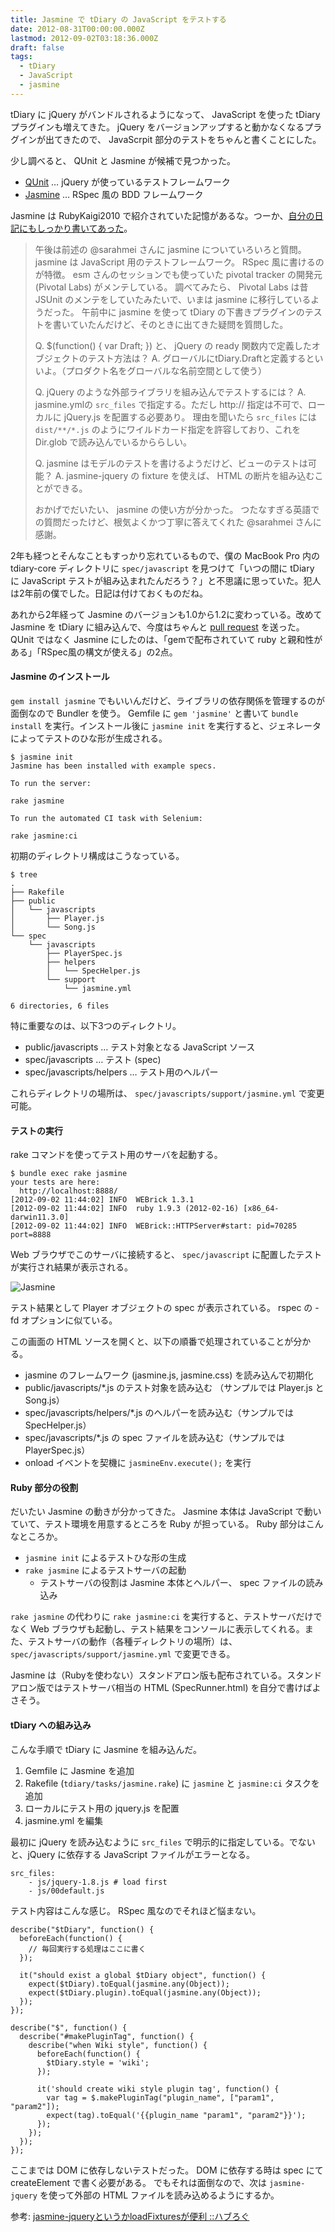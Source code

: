 ```yaml
---
title: Jasmine で tDiary の JavaScript をテストする
date: 2012-08-31T00:00:00.000Z
lastmod: 2012-09-02T03:18:36.000Z
draft: false
tags:
  - tDiary
  - JavaScript
  - jasmine
---
```


tDiary に jQuery がバンドルされるようになって、 JavaScript を使った tDiary プラグインも増えてきた。 jQuery をバージョンアップすると動かなくなるプラグインが出てきたので、 JavaScrpit 部分のテストをちゃんと書くことにした。

少し調べると、 QUnit と Jasmine が候補で見つかった。

- [QUnit](http://docs.jquery.com/QUnit) … jQuery が使っているテストフレームワーク
- [Jasmine](http://pivotal.github.com/jasmine/) … RSpec 風の BDD フレームワーク

Jasmine は RubyKaigi2010 で紹介されていた記憶があるな。つーか、[自分の日記にもしっかり書いてあった](/posts/20100829/p01)。

> 午後は前述の @sarahmei さんに jasmine についていろいろと質問。 jasmine は JavaScript 用のテストフレームワーク。 RSpec 風に書けるのが特徴。 esm さんのセッションでも使っていた pivotal tracker の開発元 (Pivotal Labs) がメンテしている。 調べてみたら、 Pivotal Labs は昔 JSUnit のメンテをしていたみたいで、いまは jasmine に移行しているようだった。 午前中に jasmine を使って tDiary の下書きプラグインのテストを書いていたんだけど、そのときに出てきた疑問を質問した。
>
> Q. $(function() { var Draft; }) と、 jQuery の ready 関数内で定義したオブジェクトのテスト方法は？ A. グローバルにtDiary.Draftと定義するといいよ。（プロダクト名をグローバルな名前空間として使う）
>
> Q. jQuery のような外部ライブラリを組み込んでテストするには？ A. jasmine.ymlの `src_files` で指定する。ただし http\:// 指定は不可で、ローカルに jQuery.js を配置する必要あり。 理由を聞いたら `src_files` には `dist/**/*.js` のようにワイルドカード指定を許容しており、これを Dir.glob で読み込んでいるかららしい。
>
> Q. jasmine はモデルのテストを書けるようだけど、ビューのテストは可能？ A. jasmine-jquery の fixture を使えば、 HTML の断片を組み込むことができる。
>
> おかげでだいたい、 jasmine の使い方が分かった。 つたなすぎる英語での質問だったけど、根気よくかつ丁寧に答えてくれた @sarahmei さんに感謝。

2年も経つとそんなこともすっかり忘れているもので、僕の MacBook Pro 内の tdiary-core ディレクトリに `spec/javascript` を見つけて「いつの間に tDiary に JavaScript テストが組み込まれたんだろう？」と不思議に思っていた。犯人は2年前の僕でした。日記は付けておくものだね。

あれから2年経って Jasmine のバージョンも1.0から1.2に変わっている。改めて Jasmine を tDiary に組み込んで、今度はちゃんと [pull request](https://github.com/tdiary/tdiary-core/pull/199) を送った。 QUnit ではなく Jasmine にしたのは、「gemで配布されていて ruby と親和性がある」「RSpec風の構文が使える」の2点。

#### Jasmine のインストール

`gem install jasmine` でもいいんだけど、ライブラリの依存関係を管理するのが面倒なので Bundler を使う。 Gemfile に `gem 'jasmine'` と書いて `bundle install` を実行。インストール後に `jasmine init` を実行すると、ジェネレータによってテストのひな形が生成される。

```
$ jasmine init
Jasmine has been installed with example specs.

To run the server:

rake jasmine

To run the automated CI task with Selenium:

rake jasmine:ci
```

初期のディレクトリ構成はこうなっている。

```
$ tree
.
├── Rakefile
├── public
│   └── javascripts
│       ├── Player.js
│       └── Song.js
└── spec
    └── javascripts
        ├── PlayerSpec.js
        ├── helpers
        │   └── SpecHelper.js
        └── support
            └── jasmine.yml

6 directories, 6 files
```

特に重要なのは、以下3つのディレクトリ。

- public/javascripts … テスト対象となる JavaScript ソース
- spec/javascripts … テスト (spec)
- spec/javascripts/helpers … テスト用のヘルパー

これらディレクトリの場所は、 `spec/javascripts/support/jasmine.yml` で変更可能。

#### テストの実行

rake コマンドを使ってテスト用のサーバを起動する。

```
$ bundle exec rake jasmine
your tests are here:
  http://localhost:8888/
[2012-09-02 11:44:02] INFO  WEBrick 1.3.1
[2012-09-02 11:44:02] INFO  ruby 1.9.3 (2012-02-16) [x86_64-darwin11.3.0]
[2012-09-02 11:44:02] INFO  WEBrick::HTTPServer#start: pid=70285 port=8888
```

Web ブラウザでこのサーバに接続すると、 `spec/javascript` に配置したテストが実行され結果が表示される。

![Jasmine](@/assets/flickr/7910487798.jpg "Jasmine")

テスト結果として Player オブジェクトの spec が表示されている。 rspec の -fd オプションに似ている。

この画面の HTML ソースを開くと、以下の順番で処理されていることが分かる。

- jasmine のフレームワーク (jasmine.js, jasmine.css) を読み込んで初期化
- public/javascripts/\*.js のテスト対象を読み込む （サンプルでは Player.js と Song.js）
- spec/javascripts/helpers/\*.js のヘルパーを読み込む（サンプルでは SpecHelper.js）
- spec/javascripts/\*.js の spec ファイルを読み込む（サンプルでは PlayerSpec.js）
- onload イベントを契機に `jasmineEnv.execute();` を実行

#### Ruby 部分の役割

だいたい Jasmine の動きが分かってきた。 Jasmine 本体は JavaScript で動いていて、テスト環境を用意するところを Ruby が担っている。 Ruby 部分はこんなところか。

- `jasmine init` によるテストひな形の生成
- `rake jasmine` によるテストサーバの起動
  - テストサーバの役割は Jasmine 本体とヘルパー、 spec ファイルの読み込み

`rake jasmine` の代わりに `rake jasmine:ci` を実行すると、テストサーバだけでなく Web ブラウザも起動し、テスト結果をコンソールに表示してくれる。また、テストサーバの動作（各種ディレクトリの場所）は、`spec/javascripts/support/jasmine.yml` で変更できる。

Jasmine は（Rubyを使わない）スタンドアロン版も配布されている。スタンドアロン版ではテストサーバ相当の HTML (SpecRunner.html) を自分で書けばよさそう。

#### tDiary への組み込み

こんな手順で tDiary に Jasmine を組み込んだ。

1. Gemfile に Jasmine を追加
2. Rakefile (`tdiary/tasks/jasmine.rake`) に `jasmine` と `jasmine:ci` タスクを追加
3. ローカルにテスト用の jquery.js を配置
4. jasmine.yml を編集

最初に jQuery を読み込むように `src_files` で明示的に指定している。でないと、jQuery に依存する JavaScript ファイルがエラーとなる。

```
src_files:
    - js/jquery-1.8.js # load first
    - js/00default.js
```

テスト内容はこんな感じ。 RSpec 風なのでそれほど悩まない。

```
describe("$tDiary", function() {
  beforeEach(function() {
    // 毎回実行する処理はここに書く
  });

  it("should exist a global $tDiary object", function() {
    expect($tDiary).toEqual(jasmine.any(Object));
    expect($tDiary.plugin).toEqual(jasmine.any(Object));
  });
});

describe("$", function() {
  describe("#makePluginTag", function() {
    describe("when Wiki style", function() {
      beforeEach(function() {
        $tDiary.style = 'wiki';
      });

      it('should create wiki style plugin tag', function() {
        var tag = $.makePluginTag("plugin_name", ["param1", "param2"]);
        expect(tag).toEqual('{{plugin_name "param1", "param2"}}');
      });
    });
  });
});
```

ここまでは DOM に依存しないテストだった。 DOM に依存する時は spec にて createElement で書く必要がある。 でもそれは面倒なので、次は `jasmine-jquery` を使って外部の HTML ファイルを読み込めるようにするか。

参考: [jasmine-jqueryというかloadFixturesが便利 ::ハブろぐ](http://havelog.ayumusato.com/develop/javascript/e309-jasmine_jquery_fixtures.html)
